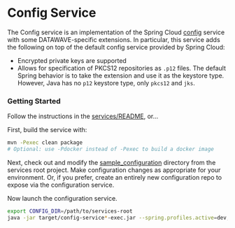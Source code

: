 # Config Service

The Config service is an implementation of the Spring Cloud
[config](https://cloud.spring.io/spring-cloud-static/Greenwich.SR3/single/spring-cloud.html#_spring_cloud_config) 
service with some DATAWAVE-specific extensions. In particular, this service
adds the following on top of the default config service provided by Spring
Cloud:

* Encrypted private keys are supported
* Allows for specification of PKCS12 repositories as `.p12` files. The default
  Spring behavior is to take the extension and use it as the keystore type.
  However, Java has no `p12` keystore type, only `pkcs12` and `jks`.

### Getting Started

Follow the instructions in the [services/README](https://github.com/NationalSecurityAgency/datawave-microservices-root/blob/master/README.md#getting-started), or...

First, build the service with:
```bash
mvn -Pexec clean package
# Optional: use -Pdocker instead of -Pexec to build a docker image
```

Next, check out and modify the [sample_configuration][sample-config] directory
from the services root project. Make configuration changes as appropriate for
your environment. Or, if you prefer, create an entirely new configuration repo
to expose via the configuration service.

Now launch the configuration service. 

```bash
export CONFIG_DIR=/path/to/services-root
java -jar target/config-service*-exec.jar --spring.profiles.active=dev,nomessaging,native,open_actuator --spring.cloud.config.server.native.searchLocations=file://$CONFIG_DIR/sample_configuration 
```

[sample-config]:https://github.com/NationalSecurityAgency/datawave-microservices-root/tree/master/sample_configuration